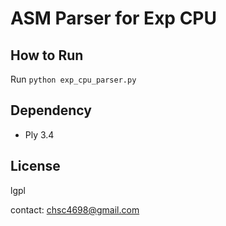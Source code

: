 ASM Parser for Exp CPU
====

How to Run
----

Run `python exp_cpu_parser.py`


Dependency
----

* Ply 3.4


License
----

lgpl


contact: chsc4698@gmail.com

